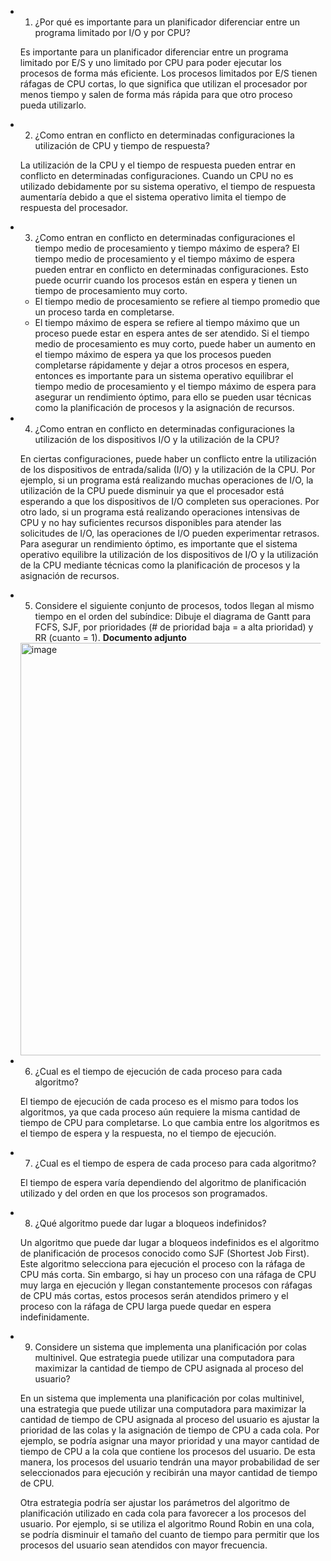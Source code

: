 

- 1. ¿Por qué es importante para un planificador diferenciar entre un programa limitado por I/O y por CPU?

  Es importante para un planificador diferenciar entre un programa limitado por E/S y uno limitado por CPU para poder ejecutar los procesos de forma más eficiente. Los procesos limitados por E/S tienen ráfagas de CPU cortas, lo que significa que utilizan el procesador por menos tiempo y salen de forma más rápida para que otro proceso pueda utilizarlo.

- 2. ¿Como entran en conflicto en determinadas configuraciones la utilización de CPU y tiempo de respuesta?

  La utilización de la CPU y el tiempo de respuesta pueden entrar en conflicto en determinadas configuraciones. Cuando un CPU no es utilizado debidamente por su sistema operativo, el tiempo de respuesta aumentaría debido a que el sistema operativo limita el tiempo de respuesta del procesador.
  
- 3. ¿Como entran en conflicto en determinadas configuraciones el tiempo medio de procesamiento y tiempo máximo de espera? 
  El tiempo medio de procesamiento y el tiempo máximo de espera pueden entrar en conflicto en determinadas configuraciones. Esto puede ocurrir cuando los procesos están en espera y tienen un tiempo de procesamiento muy corto.
    - El tiempo medio de procesamiento se refiere al tiempo promedio que un proceso tarda en completarse.
    - El tiempo máximo de espera se refiere al tiempo máximo que un proceso puede estar en espera antes de ser atendido. Si el tiempo medio de procesamiento es muy corto, puede haber un aumento en el tiempo máximo de espera ya que los procesos pueden completarse rápidamente y dejar a otros procesos en espera, entonces es importante para un sistema operativo equilibrar el tiempo medio de procesamiento y el tiempo máximo de espera para asegurar un rendimiento óptimo, para ello se pueden usar técnicas como la planificación de procesos y la asignación de recursos.

- 4. ¿Como entran en conflicto en determinadas configuraciones la utilización de los dispositivos I/O y la utilización de la CPU?

  En ciertas configuraciones, puede haber un conflicto entre la utilización de los dispositivos de entrada/salida (I/O) y la utilización de la CPU. Por ejemplo, si un programa está realizando muchas operaciones de I/O, la utilización de la CPU puede disminuir ya que el procesador está esperando a que los dispositivos de I/O completen sus operaciones. Por otro lado, si un programa está realizando operaciones intensivas de CPU y no hay suficientes recursos disponibles para atender las solicitudes de I/O, las operaciones de I/O pueden experimentar retrasos. Para asegurar un rendimiento óptimo, es importante que el sistema operativo equilibre la utilización de los dispositivos de I/O y la utilización de la CPU mediante técnicas como la planificación de procesos y la asignación de recursos.

- 5. Considere el siguiente conjunto de procesos, todos llegan al mismo tiempo en el orden del subíndice: Dibuje el diagrama de Gantt para FCFS, SJF, por prioridades (# de prioridad baja = a alta prioridad) y RR (cuanto = 1).
  **Documento adjunto**
  
  <img width="660" alt="image" src="https://github.com/Vale-gale/SOtemas/assets/99009069/34b7eb8a-521b-400c-b8ac-1157c44f4252">
  
- 6. ¿Cual es el tiempo de ejecución de cada proceso para cada algoritmo?

  El tiempo de ejecución de cada proceso es el mismo para todos los algoritmos, ya que cada proceso aún requiere la misma cantidad de tiempo de CPU para completarse. Lo que cambia entre los algoritmos es el tiempo de espera y la respuesta, no el tiempo de ejecución.
  
- 7. ¿Cual es el tiempo de espera de cada proceso para cada algoritmo?

  El tiempo de espera varía dependiendo del algoritmo de planificación utilizado y del orden en que los procesos son programados.

- 8. ¿Qué algoritmo puede dar lugar a bloqueos indefinidos?

  Un algoritmo que puede dar lugar a bloqueos indefinidos es el algoritmo de planificación de procesos conocido como SJF (Shortest Job First). Este algoritmo selecciona para ejecución el proceso con la ráfaga de CPU más corta. Sin embargo, si hay un proceso con una ráfaga de CPU muy larga en ejecución y llegan constantemente procesos con ráfagas de CPU más cortas, estos procesos serán atendidos primero y el proceso con la ráfaga de CPU larga puede quedar en espera indefinidamente.

- 9. Considere un sistema que implementa una planificación por colas multinivel. Que estrategia puede utilizar una computadora para maximizar la cantidad de tiempo de CPU asignada al proceso del usuario?

  En un sistema que implementa una planificación por colas multinivel, una estrategia que puede utilizar una computadora para maximizar la cantidad de tiempo de CPU asignada al proceso del usuario es ajustar la prioridad de las colas y la asignación de tiempo de CPU a cada cola. Por ejemplo, se podría asignar una mayor prioridad y una mayor cantidad de tiempo de CPU a la cola que contiene los procesos del usuario. De esta manera, los procesos del usuario tendrán una mayor probabilidad de ser seleccionados para ejecución y recibirán una mayor cantidad de tiempo de CPU.

  Otra estrategia podría ser ajustar los parámetros del algoritmo de planificación utilizado en cada cola para favorecer a los procesos del usuario. Por ejemplo, si se utiliza el algoritmo Round Robin en una cola, se podría disminuir el tamaño del cuanto de tiempo para permitir que los procesos del usuario sean atendidos con mayor frecuencia.
  
